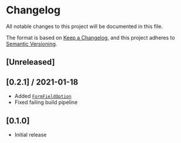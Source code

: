 # Changelog

All notable changes to this project will be documented in this file.

The format is based on [Keep a Changelog](https://keepachangelog.com/en/1.0.0/),
and this project adheres to [Semantic Versioning](https://semver.org/spec/v2.0.0.html).

## [Unreleased]

## [0.2.1] / 2021-01-18
- Added [`FormFieldOption`](/src/Forms/FormFieldOption.cs)
- Fixed failing build pipeline

## [0.1.0]
- Initial release

